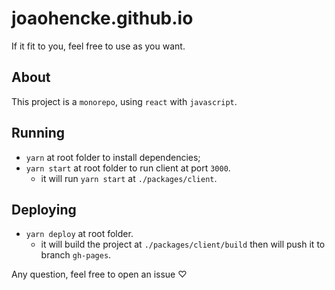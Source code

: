 # joaohencke.github.io

If it fit to you, feel free to use as you want.

## About

This project is a `monorepo`, using `react` with `javascript`.

## Running

* `yarn` at root folder to install dependencies;
* `yarn start` at root folder to run client at port `3000`.
  * it will run `yarn start` at `./packages/client`.

## Deploying
* `yarn deploy` at root folder.
  * it will build the project at `./packages/client/build` then will push it to branch `gh-pages`.

Any question, feel free to open an issue ♡
